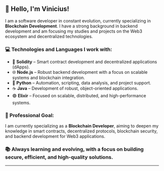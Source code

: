 ## 👋 Hello, I'm Vinicius!

I am a software developer in constant evolution, currently specializing in **Blockchain Development**. I have a strong background in backend development and am focusing my studies and projects on the Web3 ecosystem and decentralized technologies.

### 💻 Technologies and Languages I work with:
- 🔗 **Solidity** – Smart contract development and decentralized applications (dApps).
- 🌐 **Node.js** – Robust backend development with a focus on scalable systems and blockchain integration.
- 🐍 **Python** – Automation, scripting, data analysis, and project support.
- ☕ **Java** – Development of robust, object-oriented applications.
- 🟣 **Elixir** – Focused on scalable, distributed, and high-performance systems.

### 🎯 Professional Goal:
I am currently specializing as a **Blockchain Developer**, aiming to deepen my knowledge in smart contracts, decentralized protocols, blockchain security, and backend development for Web3 applications.

### 📚 Always learning and evolving, with a focus on building secure, efficient, and high-quality solutions.

---
